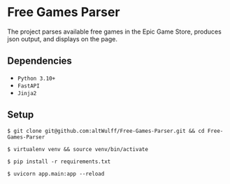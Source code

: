 # Free Games Parser

The project parses available free games
in the Epic Game Store, produces json output,
and displays on the page.

## Dependencies
- `Python 3.10+`
- `FastAPI`
- `Jinja2`


## Setup
`$ git clone git@github.com:altWulff/Free-Games-Parser.git && cd Free-Games-Parser`

`$ virtualenv venv && source venv/bin/activate`

`$ pip install -r requirements.txt`

`$ uvicorn app.main:app --reload`
